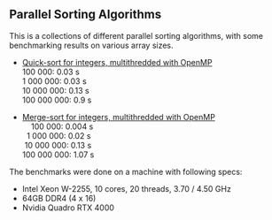 ## Parallel Sorting Algorithms

This is a collections of different parallel sorting algorithms, with some benchmarking results on 
various array sizes.

- [Quick-sort for integers, multithredded with OpenMP](./quick-sort)  
100 000: 0.03 s  
1 000 000: 0.03 s  
10 000 000: 0.13 s  
100 000 000: 0.9 s

- [Merge-sort for integers, multithredded with OpenMP](./quick-sort)  
&nbsp;&nbsp;&nbsp;&nbsp;100 000: 0.004 s  
&nbsp;&nbsp;1 000 000: 0.02 s  
&nbsp;10 000 000: 0.13 s  
100 000 000: 1.07 s

The benchmarks were done on a machine with following specs:

- Intel Xeon W-2255, 10 cores, 20 threads, 3.70 / 4.50 GHz
- 64GB DDR4 (4 x 16)
- Nvidia Quadro RTX 4000
